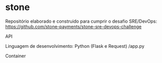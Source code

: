 # stone
Repositório elaborado e construido para cumprir o desafio SRE/DevOps:
https://github.com/stone-payments/stone-sre-devops-challenge

API

Linguagem de desenvolvimento: Python (Flask e Request)
/app.py

Container
